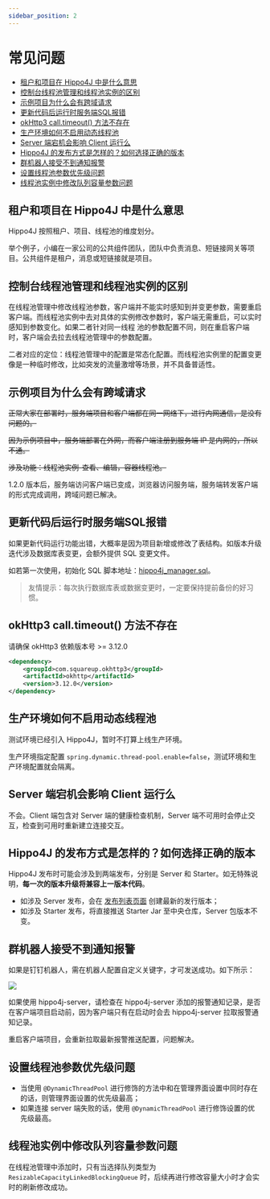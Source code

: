 ```yaml
---
sidebar_position: 2
---
```


# 常见问题

- <a href="#租户和项目在-hippo4j-中是什么意思">租户和项目在 Hippo4J 中是什么意思</a>
- <a href="#控制台线程池管理和线程池实例的区别">控制台线程池管理和线程池实例的区别</a>
- <a href="#示例项目为什么会有跨域请求">示例项目为什么会有跨域请求</a>
- <a href="#更新代码后运行时服务端sql报错">更新代码后运行时服务端SQL报错</a>
- <a href="#okhttp3-call-timeout-方法不存在">okHttp3 call.timeout() 方法不存在</a>
- <a href="#生产环境如何不启用动态线程池">生产环境如何不启用动态线程池</a>
- <a href="#server-端宕机会影响-client-运行么">Server 端宕机会影响 Client 运行么</a>
- <a href="#hippo4j-的发布方式是怎样的-如何选择正确的版本">Hippo4J 的发布方式是怎样的？如何选择正确的版本</a>
- <a href="#群机器人接受不到通知报警">群机器人接受不到通知报警</a>
- <a href="#设置线程池参数优先级问题">设置线程池参数优先级问题</a>
- <a href="#线程池实例中修改队列容量参数问题">线程池实例中修改队列容量参数问题</a>

## 租户和项目在 Hippo4J 中是什么意思

Hippo4J 按照租户、项目、线程池的维度划分。

举个例子，小编在一家公司的公共组件团队，团队中负责消息、短链接网关等项目。公共组件是租户，消息或短链接就是项目。

## 控制台线程池管理和线程池实例的区别

在线程池管理中修改线程池参数，客户端并不能实时感知到并变更参数，需要重启客户端。而线程池实例中去对具体的实例修改参数时，客户端无需重启，可以实时感知到参数变化。如果二者针对同一线程
池的参数配置不同，则在重启客户端时，客户端会去拉去线程池管理中的参数配置。

二者对应的定位：线程池管理中的配置是常态化配置。而线程池实例里的配置变更像是一种临时修改，比如突发的流量激增等场景，并不具备普适性。

## 示例项目为什么会有跨域请求

~~正常大家在部署时，服务端项目和客户端都在同一网络下，进行内网通信，是没有问题的。~~

~~因为示例项目中，服务端部署在外网，而客户端注册到服务端 IP 是内网的，所以不通。~~

~~涉及功能：线程池实例-查看、编辑，容器线程池。~~

1.2.0 版本后，服务端访问客户端已变成，浏览器访问服务端，服务端转发客户端的形式完成调用，跨域问题已解决。

## 更新代码后运行时服务端SQL报错

如果更新代码运行功能出错，大概率是因为项目新增或修改了表结构。如版本升级迭代涉及数据库表变更，会额外提供 SQL 变更文件。

如若第一次使用，初始化 SQL 脚本地址：[hippo4j_manager.sql](https://github.com/longtai-cn/hippo4j/blob/develop/hippo4j-server/conf/hippo4j_manager.sql)。

> 友情提示：每次执行数据库表或数据变更时，一定要保持提前备份的好习惯。

## okHttp3 call.timeout() 方法不存在

请确保 okHttp3 依赖版本号 >= 3.12.0

```xml
<dependency>
    <groupId>com.squareup.okhttp3</groupId>
    <artifactId>okhttp</artifactId>
    <version>3.12.0</version>
</dependency>
```

## 生产环境如何不启用动态线程池

测试环境已经引入 Hippo4J，暂时不打算上线生产环境。

生产环境指定配置 `spring.dynamic.thread-pool.enable=false`，测试环境和生产环境配置就会隔离。

## Server 端宕机会影响 Client 运行么

不会。Client 端包含对 Server 端的健康检查机制，Server 端不可用时会停止交互，检查到可用时重新建立连接交互。

## Hippo4J 的发布方式是怎样的？如何选择正确的版本

Hippo4J 发布时可能会涉及到两端发布，分别是 Server 和 Starter。如无特殊说明，**每一次的版本升级将兼容上一版本代码**。

- 如涉及 Server 发布，会在 [发布列表页面](https://github.com/longtai-cn/hippo4j/releases) 创建最新的发行版本；
- 如涉及 Starter 发布，将直接推送 Starter Jar 至中央仓库，Server 包版本不变。

## 群机器人接受不到通知报警

如果是钉钉机器人，需在机器人配置自定义关键字，才可发送成功。如下所示：
   
![](https://images-machen.oss-cn-beijing.aliyuncs.com/image-20220530200133377.png?x-oss-process=image/resize,h_500,w_800)

如果使用 hippo4j-server，请检查在 hippo4j-server 添加的报警通知记录，是否在客户端项目启动前，因为客户端只有在启动时会去 hippo4j-server 拉取报警通知记录。

重启客户端项目，会重新拉取最新报警推送配置，问题解决。

## 设置线程池参数优先级问题

- 当使用 `@DynamicThreadPool` 进行修饰的方法中和在管理界面设置中同时存在的话，则管理界面设置的优先级最高；
- 如果连接 server 端失败的话，使用 `@DynamicThreadPool` 进行修饰设置的优先级最高。

## 线程池实例中修改队列容量参数问题

在线程池管理中添加时，只有当选择队列类型为 `ResizableCapacityLinkedBlockingQueue` 时，后续再进行修改容量大小时才会实时的刷新修改成功。
